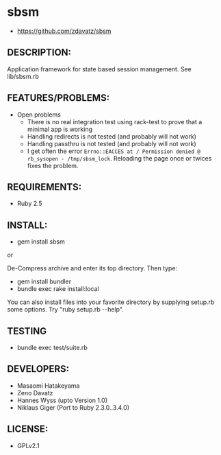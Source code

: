 # sbsm

* https://github.com/zdavatz/sbsm

## DESCRIPTION:

Application framework for state based session management. See lib/sbsm.rb

## FEATURES/PROBLEMS:

* Open problems
    * There is no real integration test using rack-test to prove that a minimal app is working
    * Handling redirects is not tested (and probably will not work)
    * Handling passthru is not tested (and probably will not work)
    * I get often the error `Errno::EACCES at / Permission denied @ rb_sysopen - /tmp/sbsm_lock`. Reloading the page once or twices fixes the problem.

## REQUIREMENTS:

* Ruby 2.5

## INSTALL:

* gem install sbsm

or

De-Compress archive and enter its top directory. Then type:

* gem install bundler
* bundle exec rake install:local

You can also install files into your favorite directory by supplying setup.rb some options. Try "ruby setup.rb --help".

## TESTING

* bundle exec test/suite.rb

## DEVELOPERS:

* Masaomi Hatakeyama
* Zeno Davatz
* Hannes Wyss (upto Version 1.0)
* Niklaus Giger (Port to Ruby 2.3.0..3.4.0)

## LICENSE:

* GPLv2.1
